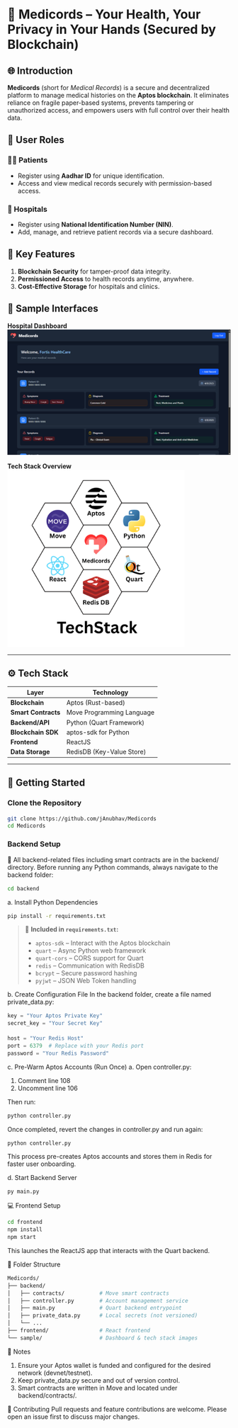 # 🏥 Medicords – Your Health, Your Privacy in Your Hands (Secured by Blockchain)

## 🌐 Introduction
**Medicords** (short for *Medical Records*) is a secure and decentralized platform to manage medical histories on the **Aptos blockchain**. It eliminates reliance on fragile paper-based systems, prevents tampering or unauthorized access, and empowers users with full control over their health data.

## 👥 User Roles

### 🧑‍⚕️ Patients
- Register using **Aadhar ID** for unique identification.
- Access and view medical records securely with permission-based access.

### 🏥 Hospitals
- Register using **National Identification Number (NIN)**.
- Add, manage, and retrieve patient records via a secure dashboard.

## 🔐 Key Features
1. **Blockchain Security** for tamper-proof data integrity.
2. **Permissioned Access** to health records anytime, anywhere.
3. **Cost-Effective Storage** for hospitals and clinics.

## 📸 Sample Interfaces

**Hospital Dashboard**  
<img src="./sample/Hospital Dashboard.png" alt="Hospital Dashboard" width="800"/>

**Tech Stack Overview**  
<img src="./sample/TechStack.png" alt="Tech Stack" width="400"/>

---

## ⚙️ Tech Stack

| Layer             | Technology                  |
|------------------|-----------------------------|
| **Blockchain**    | Aptos (Rust-based)          |
| **Smart Contracts** | Move Programming Language |
| **Backend/API**    | Python (Quart Framework)   |
| **Blockchain SDK** | aptos-sdk for Python       |
| **Frontend**       | ReactJS                    |
| **Data Storage**   | RedisDB (Key-Value Store)  |

---

## 🚀 Getting Started

### Clone the Repository
```bash
git clone https://github.com/jAnubhav/Medicords
cd Medicords
```

### Backend Setup
📁 All backend-related files including smart contracts are in the backend/ directory.
Before running any Python commands, always navigate to the backend folder:

```bash
cd backend
```

a. Install Python Dependencies
```bash
pip install -r requirements.txt
```

> 🧰 **Included in `requirements.txt`:**
>
> - `aptos-sdk` – Interact with the Aptos blockchain
> - `quart` – Async Python web framework
> - `quart-cors` – CORS support for Quart
> - `redis` – Communication with RedisDB
> - `bcrypt` – Secure password hashing
> - `pyjwt` – JSON Web Token handling

b. Create Configuration File
In the backend folder, create a file named private_data.py:
```python
key = "Your Aptos Private Key"
secret_key = "Your Secret Key"

host = "Your Redis Host"
port = 6379  # Replace with your Redis port
password = "Your Redis Password"
```

c. Pre-Warm Aptos Accounts (Run Once)
a. Open controller.py:
  1. Comment line 108
  2. Uncomment line 106

Then run:
```bash
python controller.py
```

Once completed, revert the changes in controller.py and run again:
```bash
python controller.py
```

This process pre-creates Aptos accounts and stores them in Redis for faster user onboarding.

d. Start Backend Server
```bash
py main.py
```

💻 Frontend Setup
```bash
cd frontend
npm install
npm start
```

This launches the ReactJS app that interacts with the Quart backend.

📂 Folder Structure
```bash
Medicords/
├── backend/
│   ├── contracts/           # Move smart contracts
│   ├── controller.py        # Account management service
│   ├── main.py              # Quart backend entrypoint
│   ├── private_data.py      # Local secrets (not versioned)
│   └── ...
├── frontend/                # React frontend
└── sample/                  # Dashboard & tech stack images
```

📌 Notes
1. Ensure your Aptos wallet is funded and configured for the desired network (devnet/testnet).
2. Keep private_data.py secure and out of version control.
3. Smart contracts are written in Move and located under backend/contracts/.

🤝 Contributing
Pull requests and feature contributions are welcome. Please open an issue first to discuss major changes.
